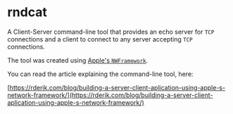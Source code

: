 # rndcat

A Client-Server command-line tool that provides an echo server for `TCP` connections and a client to connect to any server accepting `TCP` connections.

The tool was created using [Apple's `NWFramework`](https://developer.apple.com/documentation/network).

You can read the article explaining the command-line tool, here:

[https://rderik.com/blog/building-a-server-client-aplication-using-apple-s-network-framework/](https://rderik.com/blog/building-a-server-client-aplication-using-apple-s-network-framework/)


